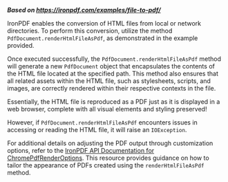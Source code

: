 ***Based on <https://ironpdf.com/examples/file-to-pdf/>***

IronPDF enables the conversion of HTML files from local or network directories. To perform this conversion, utilize the method `PdfDocument.renderHtmlFileAsPdf`, as demonstrated in the example provided.

Once executed successfully, the `PdfDocument.renderHtmlFileAsPdf` method will generate a new `PdfDocument` object that encapsulates the contents of the HTML file located at the specified path. This method also ensures that all related assets within the HTML file, such as stylesheets, scripts, and images, are correctly rendered within their respective contexts in the file.

Essentially, the HTML file is reproduced as a PDF just as it is displayed in a web browser, complete with all visual elements and styling preserved!

However, if `PdfDocument.renderHtmlFileAsPdf` encounters issues in accessing or reading the HTML file, it will raise an `IOException`.

For additional details on adjusting the PDF output through customization options, refer to the [IronPDF API Documentation for ChromePdfRenderOptions](https://ironpdf.com/java/object-reference/api/com/ironsoftware/ironpdf/render/ChromePdfRenderOptions.html). This resource provides guidance on how to tailor the appearance of PDFs created using the `renderHtmlFileAsPdf` method.